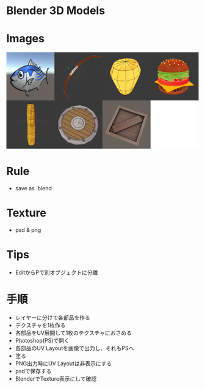 # Blender 3D Models

# Images

![](./montage.png)

# Rule

* save as .blend

# Texture

* psd & png

# Tips

* EditからPで別オブジェクトに分離

# 手順
* レイヤーに分けて各部品を作る
* テクスチャを1枚作る
* 各部品をUV展開して1枚のテクスチャにおさめる
* Photoshop(PS)で開く
* 各部品のUV Layoutを画像で出力し、それもPSへ
* 塗る		
* PNG出力時にUV Layoutは非表示にする
* psdで保存する
* BlenderでTexture表示にして確認